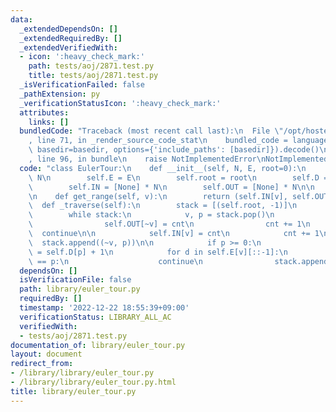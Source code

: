 ```yaml
---
data:
  _extendedDependsOn: []
  _extendedRequiredBy: []
  _extendedVerifiedWith:
  - icon: ':heavy_check_mark:'
    path: tests/aoj/2871.test.py
    title: tests/aoj/2871.test.py
  _isVerificationFailed: false
  _pathExtension: py
  _verificationStatusIcon: ':heavy_check_mark:'
  attributes:
    links: []
  bundledCode: "Traceback (most recent call last):\n  File \"/opt/hostedtoolcache/PyPy/3.7.13/x64/site-packages/onlinejudge_verify/documentation/build.py\"\
    , line 71, in _render_source_code_stat\n    bundled_code = language.bundle(stat.path,\
    \ basedir=basedir, options={'include_paths': [basedir]}).decode()\n  File \"/opt/hostedtoolcache/PyPy/3.7.13/x64/site-packages/onlinejudge_verify/languages/python.py\"\
    , line 96, in bundle\n    raise NotImplementedError\nNotImplementedError\n"
  code: "class EulerTour:\n    def __init__(self, N, E, root=0):\n        self.N =\
    \ N\n        self.E = E\n        self.root = root\n        self.D = [0] * N\n\
    \        self.IN = [None] * N\n        self.OUT = [None] * N\n\n        self._traverse()\n\
    \n    def get_range(self, v):\n        return (self.IN[v], self.OUT[v])\n\n  \
    \  def _traverse(self):\n        stack = [(self.root, -1)]\n        cnt = 0\n\
    \        while stack:\n            v, p = stack.pop()\n            if v < 0:\n\
    \                self.OUT[~v] = cnt\n                cnt += 1\n              \
    \  continue\n\n            self.IN[v] = cnt\n            cnt += 1\n          \
    \  stack.append((~v, p))\n\n            if p >= 0:\n                self.D[v]\
    \ = self.D[p] + 1\n            for d in self.E[v][::-1]:\n                if d\
    \ == p:\n                    continue\n                stack.append((d, v))\n"
  dependsOn: []
  isVerificationFile: false
  path: library/euler_tour.py
  requiredBy: []
  timestamp: '2022-12-22 18:55:39+09:00'
  verificationStatus: LIBRARY_ALL_AC
  verifiedWith:
  - tests/aoj/2871.test.py
documentation_of: library/euler_tour.py
layout: document
redirect_from:
- /library/library/euler_tour.py
- /library/library/euler_tour.py.html
title: library/euler_tour.py
---
```

